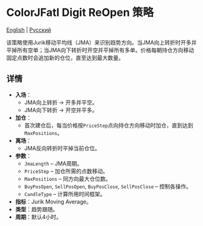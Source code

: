 # ColorJFatl Digit ReOpen 策略
[English](README.md) | [Русский](README_ru.md)

该策略使用Jurik移动平均线（JMA）来识别趋势方向。当JMA向上转折时开多并平掉所有空单；当JMA向下转折时开空并平掉所有多单。价格每朝持仓方向移动固定点数时会追加新的仓位，直至达到最大数量。

## 详情

- **入场**：
  - JMA向上转折 → 开多并平空。
  - JMA向下转折 → 开空并平多。
- **加仓**：
  - 首次建仓后，每当价格按`PriceStep`点向持仓方向移动时加仓，直到达到`MaxPositions`。
- **离场**：
  - JMA反向转折时平掉当前仓位。
- **参数**：
  - `JmaLength` – JMA周期。
  - `PriceStep` – 加仓所需的点数移动。
  - `MaxPositions` – 同方向最大仓位数。
  - `BuyPosOpen`, `SellPosOpen`, `BuyPosClose`, `SellPosClose` – 控制各操作。
  - `CandleType` – 计算所用时间框架。
- **指标**：Jurik Moving Average。
- **类型**：趋势跟随。
- **周期**：默认4小时。
